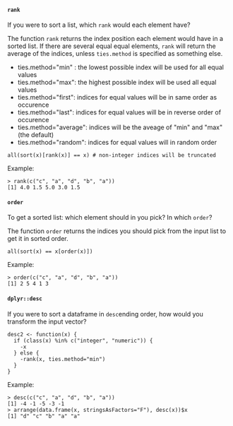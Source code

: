 #### `rank`
If you were to sort a list, which `rank` would each element have?

The function `rank` returns the index position each element would have in a sorted list. If there are several equal equal elements, `rank` will return the average of the indices, unless `ties.method` is specified as something else.

* ties.method="min" : the lowest possible index will be used for all equal values
* ties.method="max": the highest possible index will be used all equal values
* ties.method="first": indices for equal values will be in same order as occurence
* ties.method="last": indices for equal values will be in reverse order of occurence
* ties.method="average": indices will be the aveage of "min" and "max" (the default)
* ties.method="random": indices for equal values will in random order
```
all(sort(x)[rank(x)] == x) # non-integer indices will be truncated
```
Example:
```
> rank(c("c", "a", "d", "b", "a"))
[1] 4.0 1.5 5.0 3.0 1.5
``` 

#### `order`
To get a sorted list: which element should in you pick? In which `order`? 

The function `order` returns the indices you should pick from the input list to get it in sorted order.
```
all(sort(x) == x[order(x)])
```
Example:
```
> order(c("c", "a", "d", "b", "a"))
[1] 2 5 4 1 3
```

#### `dplyr::desc`
If you were to sort a dataframe in `desc`ending order, how would you transform the input vector?
```
desc2 <- function(x) { 
  if (class(x) %in% c("integer", "numeric")) {
    -x
  } else { 
    -rank(x, ties.method="min")
  }
}
```
Example:
```
> desc(c("c", "a", "d", "b", "a"))
[1] -4 -1 -5 -3 -1
> arrange(data.frame(x, stringsAsFactors="F"), desc(x))$x
[1] "d" "c" "b" "a" "a"
```

<!--stackedit_data:
eyJoaXN0b3J5IjpbMTIwMTU5Mjg3NSw3MjUxNTAzOTQsLTQzNz
k1Mzc2MCwxMzUyNzk2NTcxLC05MjM3NTg1NCwtMjg4Njg3MDg4
LDExOTY3Mzc2ODYsLTEyMDg5OTI4NzAsMTc0NDg5NTUzNiwtMT
Y5NzUwNjMzNSwxNTU5MzkyNjI3LC02MjgyOTE3OTUsLTEzNjA3
NTcxMzYsMTkwMTE4MzgzOV19
-->